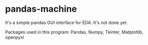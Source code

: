 # pandas-machine

It's a simple pandas GUI interface for EDA.
It's not done yet.

Packages used in this program:
Pandas,
Numpy,
Tkinter,
Matplotlib,
openpyxl
